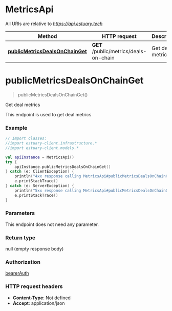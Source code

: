 # MetricsApi

All URIs are relative to *https://api.estuary.tech*

Method | HTTP request | Description
------------- | ------------- | -------------
[**publicMetricsDealsOnChainGet**](MetricsApi.md#publicMetricsDealsOnChainGet) | **GET** /public/metrics/deals-on-chain | Get deal metrics


<a name="publicMetricsDealsOnChainGet"></a>
# **publicMetricsDealsOnChainGet**
> publicMetricsDealsOnChainGet()

Get deal metrics

This endpoint is used to get deal metrics

### Example
```kotlin
// Import classes:
//import estuary-client.infrastructure.*
//import estuary-client.models.*

val apiInstance = MetricsApi()
try {
    apiInstance.publicMetricsDealsOnChainGet()
} catch (e: ClientException) {
    println("4xx response calling MetricsApi#publicMetricsDealsOnChainGet")
    e.printStackTrace()
} catch (e: ServerException) {
    println("5xx response calling MetricsApi#publicMetricsDealsOnChainGet")
    e.printStackTrace()
}
```

### Parameters
This endpoint does not need any parameter.

### Return type

null (empty response body)

### Authorization

[bearerAuth](../README.md#bearerAuth)

### HTTP request headers

 - **Content-Type**: Not defined
 - **Accept**: application/json

